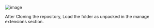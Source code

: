 ![image](https://github.com/AmanShrivastav45/Bookmark-Management-Chrome-Extension/assets/115340761/e4e8d36b-4d99-434a-bc43-32ab02672830)

After Cloning the repository, Load the folder as unpacked in the manage extensions section.
